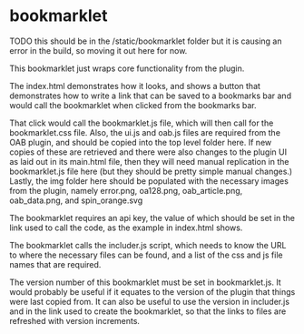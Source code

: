 # bookmarklet

TODO this should be in the /static/bookmarklet folder but it is 
causing an error in the build, so moving it out here for now.

This bookmarklet just wraps core functionality from the plugin. 

The index.html demonstrates how it looks, and shows a button that 
demonstrates how to write a link that can be saved to a bookmarks 
bar and would call the bookmarklet when clicked from the bookmarks bar.

That click would call the bookmarklet.js file, which will then call for 
the bookmarklet.css file. Also, the ui.js and oab.js files are required 
from the OAB plugin, and should be copied into the top level folder here. 
If new copies of these are retrieved and there were also changes to the 
plugin UI as laid out in its main.html file, then they will need manual 
replication in the bookmarklet.js file here (but they should be pretty 
simple manual changes.) Lastly, the img folder here should be populated 
with the necessary images from the plugin, namely error.png, oa128.png, 
oab_article.png, oab_data.png, and spin_orange.svg

The bookmarklet requires an api key, the value of which should be set 
in the link used to call the code, as the example in index.html shows.

The bookmarklet calls the includer.js script, which needs to know the 
URL to where the necessary files can be found, and a list of the css 
and js file names that are required.

The version number of this bookmarklet must be set in bookmarklet.js. 
It would probably be useful if it equates to the version of the plugin 
that things were last copied from. It can also be useful to use the 
version in includer.js and in the link used to create the bookmarklet, 
so that the links to files are refreshed with version increments.
